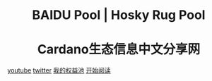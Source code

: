 <h1 align="center">BAIDU Pool | Hosky Rug Pool</h1>
<h1 align="center">Cardano生态信息中文分享网</h1>

[youtube](https://www.youtube.com/channel/UCAfHoyK5b8RoQt9ipN0j4YA)
[twitter](https://twitter.com/zjavax)
[我的权益池](docs/我的权益池)
[开始阅读](docs/Strike)
